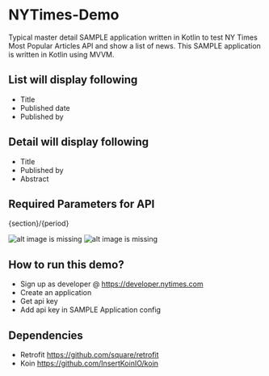 # NYTimes-Demo
Typical master detail SAMPLE application written in Kotlin to test NY Times Most Popular Articles API and show a list of news.
This SAMPLE application is written in Kotlin using MVVM. 

## List will display following
- Title
- Published date
- Published by

## Detail will display following
- Title
- Published by
- Abstract

## Required Parameters for API
{section}/{period}

![alt image is missing](https://res.cloudinary.com/atifcloud/image/upload/c_scale,h_763/v1561289423/1_bvueuc.png)
![alt image is missing](https://res.cloudinary.com/atifcloud/image/upload/c_scale,h_763/v1561289432/2_kcacey.png)


## How to run this demo?
- Sign up as developer @ https://developer.nytimes.com
- Create an application
- Get api key
- Add api key in SAMPLE Application config

## Dependencies
- Retrofit https://github.com/square/retrofit
- Koin https://github.com/InsertKoinIO/koin
